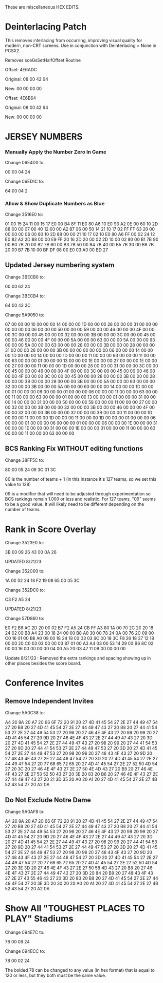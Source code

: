 These are miscellaneous HEX EDITS.

# Deinterlacing Patch

This removes interlacing from occurring, improving visual quality for modern, non-CRT screens. Use in conjunction with Deinterlacing = None in PCSX2.

Removes sceGsSetHalfOffset Routine

Offset:  4E6ADC

Original: 08 00 42 64

New: 00 00 00 00


Offset: 4E6B64

Original: 08 00 42 64

New: 00 00 00 00


# JERSEY NUMBERS

### Manually Apply the Number Zero In Game
Change 06E4D0 to:

00 00 04 24

Change 06ED1C to:

64 00 04 2


### Allow & Show Duplicate Numbers as Blue

Change 3516E0 to:

01 00 15 24 11 00 15 17 E0 00 B4 8F 11 E0 80 A6 10 E0 93 A2 0E 00 60 10 2D 88 00 00 07 00 40 12 00 00 A2 87 06 00 50 14 21 10 17 02 FF FF 63 20 00 00 00 00 06 00 60 10 2D 88 00 00 21 10 17 02 10 E0 80 A6 FF 00 02 24 12 E0 82 A2 2D 88 00 00 E9 FF 20 16 2D 20 00 02 2D 10 00 02 80 00 B1 7B 90 00 B0 7B 70 00 B2 7B 60 00 B3 7B 50 00 B4 7B 40 00 B5 7B 30 00 B6 7B 20 00 B7 7B 10 00 BF DF 08 00 E0 03 A0 00 BD 27

## Updated Jersey numbering system
Change 3BECB0 to:

00 00 62 24

Change 3BECB4 to:

64 00 42 2C

Change 5A9050 to:

07 00 00 00 10 00 00 00 14 00 00 00 1D 00 00 00 28 00 00 00 31 00 00 00 00 00 00 00 06 00 00 00 50 00 00 00 59 00 00 00 46 00 00 00 4F 00 00 00 3C 00 00 00 45 00 00 00 32 00 00 00 3B 00 00 00 3C 00 00 00 45 00 00 00 46 00 00 00 4F 00 00 00 5A 00 00 00 63 00 00 00 5A 00 00 00 63 00 00 00 5A 00 00 00 63 00 00 00 28 00 00 00 3B 00 00 00 28 00 00 00 31 00 00 00 28 00 00 00 3B 00 00 00 00 00 00 00 06 00 00 00 14 00 00 00 1D 00 00 00 14 00 00 00 1D 00 00 00 11 00 00 00 63 00 00 00 11 00 00 00 63 00 00 00 01 00 00 00 13 00 00 00 1E 00 00 00 27 00 00 00 1E 00 00 00 27 00 00 00 11 00 00 00 1D 00 00 00 28 00 00 00 31 00 00 00 3C 00 00 00 45 00 00 00 46 00 00 00 4F 00 00 00 3C 00 00 00 45 00 00 00 46 00 00 00 4F 00 00 00 3C 00 00 00 45 00 00 00 28 00 00 00 3B 00 00 00 28 00 00 00 3B 00 00 00 28 00 00 00 3B 00 00 00 5A 00 00 00 63 00 00 00 32 00 00 00 3B 00 00 00 5A 00 00 00 63 00 00 00 14 00 00 00 1D 00 00 00 01 00 00 00 06 00 00 00 01 00 00 00 06 00 00 00 11 00 00 00 63 00 00 00 11 00 00 00 63 00 00 00 01 00 00 00 13 00 00 00 01 00 00 00 31 00 00 00 14 00 00 00 31 00 00 00 50 00 00 00 59 00 00 00 11 00 00 00 27 00 00 00 32 00 00 00 3B 00 00 00 32 00 00 00 3B 00 00 00 46 00 00 00 4F 00 00 00 32 00 00 00 3B 00 00 00 32 00 00 00 3B 00 00 00 11 00 00 00 1D 00 00 00 11 00 00 00 1D 00 00 00 11 00 00 00 1D 00 00 00 01 00 00 00 06 00 00 00 01 00 00 00 06 00 00 00 01 00 00 00 06 00 00 00 1E 00 00 00 31 00 00 00 1E 00 00 00 31 00 00 00 1E 00 00 00 31 00 00 00 11 00 00 00 63 00 00 00 11 00 00 00 63 00 00 00 

## BCS Ranking Fix WITHOUT editing functions

Change 38FF5C to:

80 00 05 24 09 3C 01 3C

80 is the number of teams + 1 (in this instance it's 127 teams, so we set this value to 128)

09 is a modifier that will need to be adjusted through experimentation so BCS rankings remain 1.000 or less and realistic.  For 127 teams, "09" seems to be a good value.  It will likely need to be different depending on the number of teams.


# Rank in Score Overlay

Change 3523E0 to:

3B 00 09 26 43 00 0A 26

UPDATED 8/21/23

Change 352C00 to:

1A 00 02 24 18 F2 19 08 65 00 05 3C


Change 352DC0 to:

C3 F2 A5 24


UPDATED 8/21/23

Change 57D860 to:

E0 F2 B6 AC 2D 20 00 02 B7 F2 A5 24 CB FF A3 80 1A 00 70 2C 20 20 18 24 02 00 B8 A4 23 00 18 24 00 00 B8 A0 30 00 78 24 0A 00 76 2C 09 00 C0 16 01 00 B8 A0 08 00 18 24 18 00 03 03 6C 00 18 3C F8 26 18 37 12 18 00 00 20 C0 03 03 00 00 03 87 01 00 A3 A4 03 00 53 14 29 00 B6 8C 02 00 00 16 00 00 00 00 04 00 A5 20 03 47 11 08 00 00 00 00


Update 8/21/23 : Removed the extra rankings and spacing showing up in other places besides the score board.

# Conference Invites

## Remove Independent Invites

Change 5A0C38 to:

A4 20 8A 20 A7 20 66 6F 72 20 91 20 27 4D 41 45 54 27 2E 27 44 49 47 54 27 20 B8 20 27 4D 41 45 54 27 2E 27 44 49 47 43 27 20 B8 20 27 44 41 54 53 27 2E 27 44 49 54 53 27 20 96 20 27 46 4E 4F 43 27 20 98 20 99 20 27 4D 41 45 54 27 20 9D 20 27 46 4E 4F 43 27 2E 27 44 49 47 43 27 20 3D 20 27 4D 41 45 54 27 2E 27 44 49 47 43 27 20 98 20 99 20 27 44 41 54 53 27 20 9D 20 27 44 41 54 53 27 2E 27 44 49 47 53 27 20 3D 20 27 4D 41 45 54 27 2E 27 44 49 47 53 27 20 98 20 99 20 27 48 43 4F 43 27 20 9D 20 27 48 43 4F 43 27 2E 27 44 49 47 54 27 20 3D 20 27 4D 41 45 54 27 2E 27 44 49 47 54 27 20 77 68 65 72 65 20 27 4D 41 45 54 27 2E 27 52 50 4D 54 27 20 3C 20 27 46 4E 4F 43 27 2E 27 50 4E 4D 43 27 20 B8 20 27 46 4E 4F 43 27 2E 27 53 52 50 43 27 20 3E 20 83 20 B8 20 27 46 4E 4F 43 27 2E 27 44 49 47 43 27 20 21 3D 35 20 A0 20 A1 20 27 4D 41 45 54 27 2E 27 4B 52 43 54 27 20 A2 0A


## Do Not Exclude Notre Dame

Change 5A0AF8 to:

A4 20 8A 20 A7 20 66 6F 72 20 91 20 27 4D 41 45 54 27 2E 27 44 49 47 54 27 20 B8 20 27 4D 41 45 54 27 2E 27 44 49 47 43 27 20 B8 20 27 44 41 54 53 27 2E 27 44 49 54 53 27 20 96 20 27 46 4E 4F 43 27 20 98 20 99 20 27 4D 41 45 54 27 20 9D 20 27 46 4E 4F 43 27 2E 27 44 49 47 43 27 20 3D 20 27 4D 41 45 54 27 2E 27 44 49 47 43 27 20 98 20 99 20 27 44 41 54 53 27 20 9D 20 27 44 41 54 53 27 2E 27 44 49 47 53 27 20 3D 20 27 4D 41 45 54 27 2E 27 44 49 47 53 27 20 98 20 99 20 27 48 43 4F 43 27 20 9D 20 27 48 43 4F 43 27 2E 27 44 49 47 54 27 20 3D 20 27 4D 41 45 54 27 2E 27 44 49 47 54 27 20 77 68 65 72 65 20 27 4D 41 45 54 27 2E 27 52 50 4D 54 27 20 3E 3D 20 27 46 4E 4F 43 27 2E 27 50 58 4D 43 27 20 B8 20 27 46 4E 4F 43 27 2E 27 44 49 47 43 27 20 3D 20 84 20 B8 20 27 48 43 4F 43 27 2E 27 43 55 46 43 27 20 3D 20 83 20 B8 20 27 4D 41 45 54 27 2E 27 44 49 4F 54 27 20 3E 3D 20 30 20 20 A0 20 A1 20 27 4D 41 45 54 27 2E 27 4B 52 43 54 27 20 A2 0A


# Show All "TOUGHEST PLACES TO PLAY" Stadiums

Change 094E7C to:

78 00 08 24


Change 094ECC to:

78 00 02 24


The bolded 78 can be changed to any value (in hex format) that is equal to 120 or less, but they both must be the same value.
